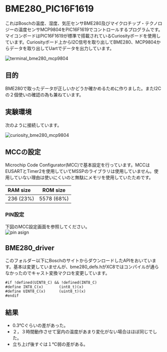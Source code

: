 # BME280_PIC16F1619
これはBoschの温度、湿度、気圧センサBME280及びマイクロチップ・テクノロジーの温度センサMCP9804をPIC16F1619でコントロールするプログラムです。マイコンボードはPIC16F1619が標準で搭載されているCuriosityボードを使用しています。Curiosityボード上からI2C信号を取り出してBME280、MCP9804からデータを取り出してUartでデータを出力しています。   

![terminal_bme280_mcp9804](https://user-images.githubusercontent.com/2620156/36507565-71e6009a-179d-11e8-887d-ee3369d22b60.gif)

## 目的
BME280で取ったデータが正しいかどうか確かめるために作りました。またI2Cの２個使いの確認の為も兼ねています。

## 実験環境
次のように接続しています。  

![curiosity_bme280_mcp9804](https://user-images.githubusercontent.com/2620156/36507124-19f30a3c-179c-11e8-8254-2314a10bc3c0.png)

## MCCの設定
Microchip Code Configurator(MCC)で基本設定を行っています。MCCはEUSARTとTimer2を使用していてMSSPのライブラリは使用していません。使用していない理由は使いにくいのと無駄にメモリを使用していたためです。

| RAM size | ROM size|
|:----|----------|
|236 (23%)|5578 (68%)|

### PIN設定
下図のMCC設定画面を参照してください。  
![pin asign](https://user-images.githubusercontent.com/2620156/36339272-06efcbc2-1405-11e8-9d09-4a7464d4cbc9.png)

## BME280_driver
このフォルダー以下にBoschのサイトからダウンロードしたAPIをおいています。基本は変更していませんが、bme280_defs.hがXC8ではコンパイルが通らなかったのでキャスト変換マクロを変更しています。
```
#if !defined(UINT8_C) && !defined(INT8_C)
#define INT8_C(x)       (int8_t)(x)
#define UINT8_C(x)      (uint8_t)(x)
#endif
```

## 結果
- 0.3℃ぐらいの差があった。
- ２，３時間動作させて室内の温度があまり変化がない場合はほぼ同じでした。
- 立ち上げ後すぐは１℃弱の差がある。
